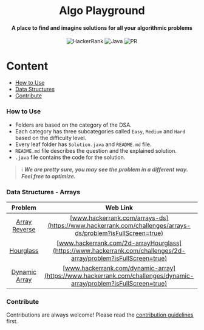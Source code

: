 <h1 align="center">Algo Playground</h1>

<h4 align="center">A place to find and imagine solutions for all your algorithmic problems</h4>

<div align="center">

![HackerRank](https://img.shields.io/badge/-Hackerrank-2EC866?style=Flat-square&logo=HackerRank&logoColor=white)
![Java](https://img.shields.io/badge/java-%23ED8B00.svg?style=Flat-square&logo=java&logoColor=white)
![PR](https://img.shields.io/static/v1?label=Made%20with%20%F0%9F%A4%8D%20by&message=develpoers&color=blue&style=Flat-square)

[comment]: <> (PR welcome badge - https://img.shields.io/static/v1?label=PRs&message=Welcome&color=ff69b4&style=Flat-square)

</div>

# Content
- [How to Use](#how-to-use)
- [Data Structures](#data-structures---arrays)
- [Contribute](#contribute)

### How to Use
- Folders are based on the category of the DSA.
- Each category has three subcategories called `Easy`, `Medium` and `Hard` based on the difficulty level.
- Every leaf folder has `Solution.java` and `README.md` file.
- `README.md` file describes the question and the explained solution.
- `.java` file contains the code for the solution.


> ℹ️ ***We are pretty sure, you may see the problem in a different way. Feel free to optimize.***


### Data Structures - Arrays
|                                                  Problem                                                  |                                                     Web Link                                                      |                                            Solution                                            |
|:---------------------------------------------------------------------------------------------------------:|:-----------------------------------------------------------------------------------------------------------------:|:----------------------------------------------------------------------------------------------:|
|        [Array Reverse](Data%20Structures/Arrays/One%20Dimensional/Easy/array%20reverse/README.md)         |  [www.hackerrank.com/arrays-ds](https://www.hackerrank.com/challenges/arrays-ds/problem?isFullScreen=true)        | [Solution.java](Data%20Structures/Arrays/One%20Dimensional/Easy/array%20reverse/Solution.java) |
|             [Hourglass](Data%20Structures/Arrays/Two%20Dimensional/Easy/hourglass/README.md)              | [www.hackerrank.com/2d-arrayHourglass](https://www.hackerrank.com/challenges/2d-array/problem?isFullScreen=true)  |    [Solution.java](Data%20Structures/Arrays/Two%20Dimensional/Easy/hourglass/Solution.java)    |
|        [Dynamic Array](Data%20Structures/Arrays/Two%20Dimensional/Easy/dynamic%20array/README.md)         | [www.hackerrank.com/dynamic-array](https://www.hackerrank.com/challenges/dynamic-array/problem?isFullScreen=true) | [Solution.java](Data%20Structures/Arrays/Two%20Dimensional/Easy/dynamic%20array/Solution.java) |
  

### Contribute
Contributions are always welcome! Please read the [contribution guidelines](contributing.md) first.
